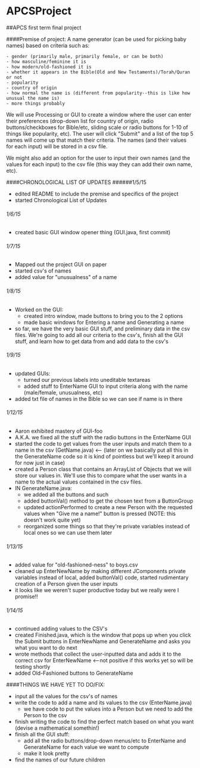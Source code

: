 APCSProject
===========

##APCS first term final project

####Premise of project:
 A name generator (can be used for picking baby names) based on criteria such as:
 
    - gender (primarily male, primarily female, or can be both)
    - how masculine/feminine it is
    - how modern/old-fashioned it is
    - whether it appears in the Bible(Old and New Testaments)/Torah/Quran or not
    - popularity
    - country of origin
    - how normal the name is (different from popularity--this is like how unusual the name is)
    - more things probably 

  We will use Processing or GUI to create a window where the user can enter their preferences (drop-down list for country of origin, radio buttons/checkboxes for Bible/etc, sliding scale or radio buttons for 1-10 of things like popularity, etc). The user will click "Submit" and a list of the top 5 names will come up that match their criteria. The names (and their values for each input) will be stored in a csv file. 

  We might also add an option for the user to input their own names (and the values for each input) to the csv file (this way they can add their own name, etc).
  
####CHRONOLOGICAL LIST OF UPDATES
######1/5/15
  - edited README to include the premise and specifics of the project
  - started Chronological List of Updates
  
###### 1/6/15
  - created basic GUI window opener thing (GUI.java, first commit)

###### 1/7/15
  - Mapped out the project GUI on paper
  - started csv's of names
  - added value for "unusualness" of a name
 
###### 1/8/15
  - Worked on the GUI:
    - created intro window, made buttons to bring you to the 2 options
    - made basic windows for Entering a name and Generating a name
  - so far, we have the very basic GUI stuff, and preliminary data in the csv files. We're going to add all our criteria to the csv's, finish all the GUI stuff, and learn how to get data from and add data to the csv's
  

###### 1/9/15
- updated GUIs:
  - turned our previous labels into uneditable textareas
  - added stuff to EnterName GUI to input criteria along with the name (male/female, unusualness, etc)
- added txt file of names in the Bible so we can see if name is in there

###### 1/12/15
- Aaron exhibited mastery of GUI-foo
- A.K.A. we fixed all the stuff with the radio buttons in the EnterName GUI
- started the code to get values from the user inputs and match them to a name in the csv (GetName.java) <-- (later on we basically put all this in the GenerateName code so it is kind of pointless but we'll keep it around for now just in case)
- created a Person class that contains an ArrayList of Objects that we will store our values in. We'll use this to compare what the user wants in a name to the actual values contained in the csv files.
- IN GenerateName.java:
  - we added all the buttons and such
  - added buttonVal() method to get the chosen text from a ButtonGroup
  - updated actionPerformed to create a new Person with the requested values when "Give me a name!" button is pressed (NOTE: this doesn't work quite yet)
  - reorganized some things so that they're private variables instead of local ones so we can use them later

###### 1/13/15
- added value for "old-fashioned-ness" to boys.csv
- cleaned up EnterNewName by making different JComponents private variables instead of local, added buttonVal() code, started rudimentary creation of a Person given the user inputs
- it looks like we weren't super productive today but we really were I promise!!

###### 1/14/15
- continued adding values to the CSV's
- created Finished.java, which is the window that pops up when you click the Submit buttons in EnterNewName and GenerateName and asks you what you want to do next
- wrote methods that collect the user-inputted data and adds it to the correct csv for EnterNewName <--not positive if this works yet so will be testing shortly
- added Old-Fashioned buttons to GenerateName
 

####THINGS WE HAVE YET TO DO/FIX:
- input all the values for the csv's of names
- write the code to add a name and its values to the csv (EnterName.java)
  - we have code to put the values into a Person but we need to add the Person to the csv 
- finish writing the code to find the perfect match based on what you want (devise a mathematical somethin!)
- finish all the GUI stuff:
  - add all the radio buttons/drop-down menus/etc to EnterName and GenerateName for each value we want to compute
  - make it look pretty
- find the names of our future children
